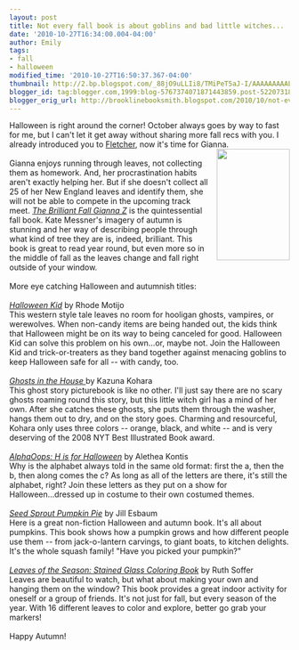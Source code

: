 ```yaml
---
layout: post
title: Not every fall book is about goblins and bad little witches...
date: '2010-10-27T16:34:00.004-04:00'
author: Emily
tags:
- fall
- halloween
modified_time: '2010-10-27T16:50:37.367-04:00'
thumbnail: http://2.bp.blogspot.com/_88jO9uLLIi8/TMiPeT5aJ-I/AAAAAAAAALk/_WsHQAUxAjE/s72-c/brilliant-fall.jpg
blogger_id: tag:blogger.com,1999:blog-5767374071871443859.post-5220731894029477912
blogger_orig_url: http://brooklinebooksmith.blogspot.com/2010/10/not-every-fall-book-is-about-goblins.html
---
```


Halloween is right around the corner! October always goes by way to fast for me, but I can't let it get away without sharing more fall recs with you. I already introduced you to <a href="http://brooklinebooksmith.blogspot.com/2010/09/i-smell-goodness-approaching-d.html">Fletcher</a>, now it's time for Gianna.<br /><a href="http://2.bp.blogspot.com/_88jO9uLLIi8/TMiPeT5aJ-I/AAAAAAAAALk/_WsHQAUxAjE/s1600/brilliant-fall.jpg"><img style="MARGIN: 0px 0px 10px 10px; WIDTH: 131px; FLOAT: right; HEIGHT: 200px; CURSOR: hand" id="BLOGGER_PHOTO_ID_5532829893124564962" border="0" alt="" src="http://2.bp.blogspot.com/_88jO9uLLIi8/TMiPeT5aJ-I/AAAAAAAAALk/_WsHQAUxAjE/s200/brilliant-fall.jpg" /></a><br />Gianna enjoys running through leaves, not collecting them as homework. And, her procrastination habits aren't exactly helping her. But if she doesn't collect all 25 of her New England leaves and identify them, she will not be able to compete in the upcoming track meet. <em><a href="http://www.brooklinebooksmith-shop.com/book/9780802721730">The Brilliant Fall Gianna Z</a></em> is the quintessential fall book. Kate Messner's imagery of autumn is stunning and her way of describing people through what kind of tree they are is, indeed, brilliant. This book is great to read year round, but even more so in the middle of fall as the leaves change and fall right outside of your window.<br /><br />More eye catching Halloween and autumnish titles:<br /><br /><a href="http://www.brooklinebooksmith-shop.com/book/9781416935759"><em>Halloween Kid</em></a> by Rhode Motijo<br />This western style tale leaves no room for hooligan ghosts, vampires, or werewolves. When non-candy items are being handed out, the kids think that Halloween might be on its way to being canceled for good. Halloween Kid can solve this problem on his own...or, maybe not. Join the Halloween Kid and trick-or-treaters as they band together against menacing goblins to keep Halloween safe for all -- with candy, too.<br /><br /><em><a href="http://www.brooklinebooksmith-shop.com/book/9780312608866">Ghosts in the House </a></em>by Kazuna Kohara<br />This ghost story picturebook is like no other. I'll just say there are no scary ghosts roaming round this story, but this little witch girl has a mind of her own. After she catches these ghosts, she puts them through the washer, hangs them out to dry, and on the story goes. Charming and resourceful, Kohara only uses three colors -- orange, black, and white -- and is very deserving of the 2008 NYT Best Illustrated Book award.<br /><br /><em><a href="http://www.brooklinebooksmith-shop.com/book/9780763639662">AlphaOops: H is for Halloween</a></em> by Alethea Kontis<br />Why is the alphabet always told in the same old format: first the a, then the b, then along comes the c? As long as all of the letters are there, it's still the alphabet, right? Join these letters as they put on a show for Halloween...dressed up in costume to their own costumed themes.<br /><br /><em><a href="http://www.brooklinebooksmith-shop.com/book/9781426305825">Seed Sprout Pumpkin Pie</a></em> by Jill Esbaum<br />Here is a great non-fiction Halloween and autumn book. It's all about pumpkins. This book shows how a pumpkin grows and how different people use them -- from jack-o-lantern carvings, to giant boats, to kitchen delights. It's the whole squash family! "Have you picked your pumpkin?"<br /><br /><em><a href="http://www.brooklinebooksmith-shop.com/book/9780486476827">Leaves of the Season: Stained Glass Coloring Book</a> </em>by Ruth Soffer<br />Leaves are beautiful to watch, but what about making your own and hanging them on the window? This book provides a great indoor activity for oneself or a group of friends. It's not just for fall, but every season of the year. With 16 different leaves to color and explore, better go grab your markers!<br /><br />Happy Autumn!